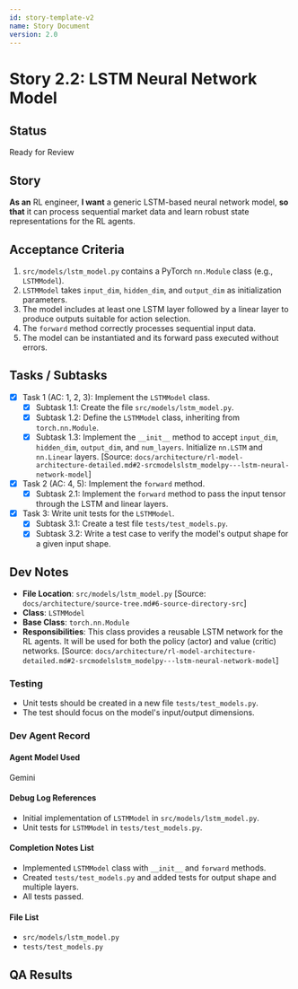 ```yaml
---
id: story-template-v2
name: Story Document
version: 2.0
---
```


# Story 2.2: LSTM Neural Network Model

## Status
Ready for Review

## Story
**As an** RL engineer,
**I want** a generic LSTM-based neural network model,
**so that** it can process sequential market data and learn robust state representations for the RL agents.

## Acceptance Criteria
1. `src/models/lstm_model.py` contains a PyTorch `nn.Module` class (e.g., `LSTMModel`).
2. `LSTMModel` takes `input_dim`, `hidden_dim`, and `output_dim` as initialization parameters.
3. The model includes at least one LSTM layer followed by a linear layer to produce outputs suitable for action selection.
4. The `forward` method correctly processes sequential input data.
5. The model can be instantiated and its forward pass executed without errors.

## Tasks / Subtasks
- [x] Task 1 (AC: 1, 2, 3): Implement the `LSTMModel` class.
    - [x] Subtask 1.1: Create the file `src/models/lstm_model.py`.
    - [x] Subtask 1.2: Define the `LSTMModel` class, inheriting from `torch.nn.Module`.
    - [x] Subtask 1.3: Implement the `__init__` method to accept `input_dim`, `hidden_dim`, `output_dim`, and `num_layers`. Initialize `nn.LSTM` and `nn.Linear` layers. [Source: `docs/architecture/rl-model-architecture-detailed.md#2-srcmodelslstm_modelpy---lstm-neural-network-model`]
- [x] Task 2 (AC: 4, 5): Implement the `forward` method.
    - [x] Subtask 2.1: Implement the `forward` method to pass the input tensor through the LSTM and linear layers.
- [x] Task 3: Write unit tests for the `LSTMModel`.
    - [x] Subtask 3.1: Create a test file `tests/test_models.py`.
    - [x] Subtask 3.2: Write a test case to verify the model's output shape for a given input shape.

## Dev Notes
- **File Location**: `src/models/lstm_model.py` [Source: `docs/architecture/source-tree.md#6-source-directory-src`]
- **Class**: `LSTMModel`
- **Base Class**: `torch.nn.Module`
- **Responsibilities**: This class provides a reusable LSTM network for the RL agents. It will be used for both the policy (actor) and value (critic) networks. [Source: `docs/architecture/rl-model-architecture-detailed.md#2-srcmodelslstm_modelpy---lstm-neural-network-model`]

### Testing
- Unit tests should be created in a new file `tests/test_models.py`.
- The test should focus on the model's input/output dimensions.

### Dev Agent Record
#### Agent Model Used
Gemini
#### Debug Log References
- Initial implementation of `LSTMModel` in `src/models/lstm_model.py`.
- Unit tests for `LSTMModel` in `tests/test_models.py`.
#### Completion Notes List
- Implemented `LSTMModel` class with `__init__` and `forward` methods.
- Created `tests/test_models.py` and added tests for output shape and multiple layers.
- All tests passed.
#### File List
- `src/models/lstm_model.py`
- `tests/test_models.py`

## QA Results
